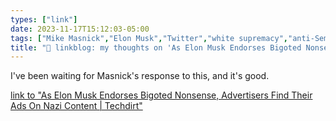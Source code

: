 ```yaml
---
types: ["link"]
date: 2023-11-17T15:12:03-05:00
tags: ["Mike Masnick","Elon Musk","Twitter","white supremacy","anti-Semitism","white pride"]
title: "🔗 linkblog: my thoughts on 'As Elon Musk Endorses Bigoted Nonsense, Advertisers Find Their Ads On Nazi Content | Techdirt'"
---
```

I've been waiting for Masnick's response to this, and it's good.

[link to "As Elon Musk Endorses Bigoted Nonsense, Advertisers Find Their Ads On Nazi Content | Techdirt"](https://www.techdirt.com/2023/11/17/as-elon-musk-endorses-bigoted-nonsense-advertisers-find-their-ads-on-nazi-content/)
